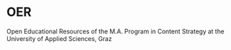 # OER
Open Educational Resources of the M.A. Program in Content Strategy at the University of Applied Sciences, Graz
